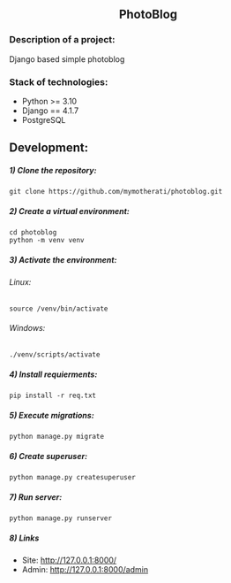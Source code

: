 <h2 align="center">PhotoBlog</h2>

### Description of a project:
Django based simple photoblog

### Stack of technologies:
- Python >= 3.10
- Django == 4.1.7
- PostgreSQL

## Development:

##### 1) Clone the repository:
    git clone https://github.com/mymotherati/photoblog.git

##### 2) Create a virtual environment:
    cd photoblog
    python -m venv venv

##### 3) Activate the environment:
###### Linux:
    source /venv/bin/activate

###### Windows:
    ./venv/scripts/activate
    
##### 4) Install requierments:
    pip install -r req.txt
    
##### 5) Execute migrations:
    python manage.py migrate
    
##### 6) Create superuser:
    python manage.py createsuperuser

##### 7) Run server:
    python manage.py runserver

##### 8) Links
- Site: http://127.0.0.1:8000/
- Admin: http://127.0.0.1:8000/admin
